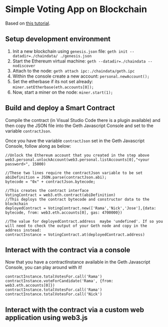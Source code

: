 # Simple Voting App on Blockchain

Based on [this tutorial](https://medium.com/@mvmurthy/full-stack-hello-world-voting-ethereum-dapp-tutorial-part-1-40d2d0d807c2).

## Setup development environment

1. Init a new blockchain using `genesis.json` file: `geth init --datadir=./chaindata/ ./genesis.json`
1. Start the Ethereum virtual machine: `geth --datadir=./chaindata --nodiscover`
1. Attach to the node: `geth attach ipc:./chaindata/geth.ipc`
1. Within the console create a new account: `personal.newAccount();` 
1. Set the etherbase if its not set already: `miner.setEtherbase(eth.accounts[0]);`
1. Now, start a miner on the node: `miner.start(1);`

## Build and deploy a Smart Contract

Compile the contract (in Visual Studio Code there is a plugin available) and then copy the JSON file into the Geth Javascript Console and set to the variable `contractJson`.

Once you have the variable `contractJson` set in the Geth Javascript Console, follow along as below:

```
//Unlock the Ethereum account that you created in the step above
web3.personal.unlockAccount(web3.personal.listAccounts[0],"<your password>", 15000)

//These two lines require the contractJson variable to be set
abiDefinition = JSON.parse(contractJson.abi);
bytecode = "0x" + contractJson.bytecode;

//This creates the contract interface
VotingContract = web3.eth.contract(abiDefinition)
//This deploys the contract bytecode and constructor data to the blockchain
deployedContract = VotingContract.new(['Rama','Nick','Jose'],{data: bytecode, from: web3.eth.accounts[0], gas: 4700000})

//The value for deployedContract.address  maybe 'undefined'. If so you will need to check the output of your Geth node and copy in the address instead:
contractInstance = VotingContract.at(deployedContract.address)
```

## Interact with the contract via a console

Now that you have a contractInstance available in the Geth Javascript Console, you can play around with it!

```
contractInstance.totalVotesFor.call('Rama')
contractInstance.voteForCandidate('Rama', {from: web3.eth.accounts[0]})
contractInstance.totalVotesFor.call('Rama')
contractInstance.totalVotesFor.call('Nick')
```

## Interact with the contract via a custom web application using web3.js